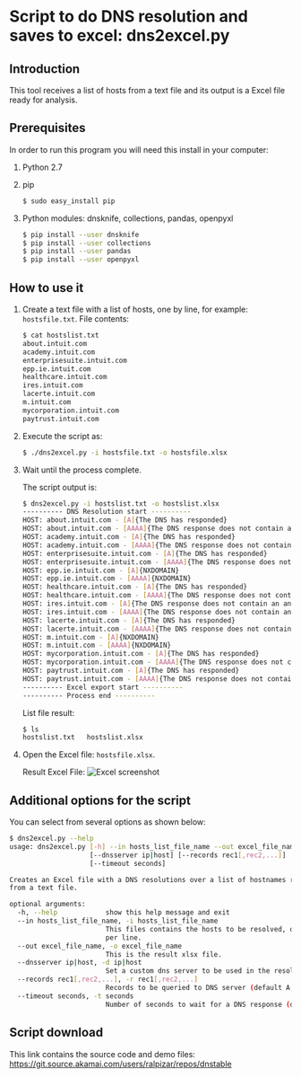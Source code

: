 # Script to do DNS resolution and saves to excel: dns2excel.py

## Introduction
This tool receives a list of hosts from a text file and its output is a Excel file ready for analysis.

## Prerequisites
In order to run this program you will need this install in your computer:

1. Python 2.7

1. pip
   ```bash
   $ sudo easy_install pip
   ```

1. Python modules: dnsknife, collections, pandas, openpyxl
   ```bash
   $ pip install --user dnsknife
   $ pip install --user collections
   $ pip install --user pandas
   $ pip install --user openpyxl
   ```

## How to use it

1. Create a text file with a list of hosts, one by line, for example: `hostsfile.txt`.
   File contents:
   ```bash
   $ cat hostslist.txt 
   about.intuit.com
   academy.intuit.com
   enterprisesuite.intuit.com
   epp.ie.intuit.com
   healthcare.intuit.com
   ires.intuit.com
   lacerte.intuit.com
   m.intuit.com
   mycorporation.intuit.com
   paytrust.intuit.com
   ```

1. Execute the script as:
   ```bash
   $ ./dns2excel.py -i hostsfile.txt -o hostsfile.xlsx
   ```

1. Wait until the process complete.

   The script output is:
   ```bash
   $ dns2excel.py -i hostslist.txt -o hostslist.xlsx
   ---------- DNS Resolution start ----------
   HOST: about.intuit.com - [A]{The DNS has responded}
   HOST: about.intuit.com - [AAAA]{The DNS response does not contain an answer to the question: about.intuit.com. IN AAAA}
   HOST: academy.intuit.com - [A]{The DNS has responded}
   HOST: academy.intuit.com - [AAAA]{The DNS response does not contain an answer to the question: academy.intuit.com. IN AAAA}
   HOST: enterprisesuite.intuit.com - [A]{The DNS has responded}
   HOST: enterprisesuite.intuit.com - [AAAA]{The DNS response does not contain an answer to the question: enterprisesuite.intuit.com. IN AAAA}
   HOST: epp.ie.intuit.com - [A]{NXDOMAIN}
   HOST: epp.ie.intuit.com - [AAAA]{NXDOMAIN}
   HOST: healthcare.intuit.com - [A]{The DNS has responded}
   HOST: healthcare.intuit.com - [AAAA]{The DNS response does not contain an answer to the question: healthcare.intuit.com. IN AAAA}
   HOST: ires.intuit.com - [A]{The DNS response does not contain an answer to the question: ires.intuit.com. IN A}
   HOST: ires.intuit.com - [AAAA]{The DNS response does not contain an answer to the question: ires.intuit.com. IN AAAA}
   HOST: lacerte.intuit.com - [A]{The DNS has responded}
   HOST: lacerte.intuit.com - [AAAA]{The DNS response does not contain an answer to the question: lacerte.intuit.com. IN AAAA}
   HOST: m.intuit.com - [A]{NXDOMAIN}
   HOST: m.intuit.com - [AAAA]{NXDOMAIN}
   HOST: mycorporation.intuit.com - [A]{The DNS has responded}
   HOST: mycorporation.intuit.com - [AAAA]{The DNS response does not contain an answer to the question: mycorporation.intuit.com. IN AAAA}
   HOST: paytrust.intuit.com - [A]{The DNS has responded}
   HOST: paytrust.intuit.com - [AAAA]{The DNS response does not contain an answer to the question: paytrust.intuit.com. IN AAAA}
   ---------- Excel export start ----------
   ---------- Process end ----------
   ```

   List file result:
   ```bash
   $ ls
   hostslist.txt   hostslist.xlsx
   ```

1. Open the Excel file: `hostsfile.xlsx`.

   Result Excel File:
   ![Excel screenshot][excel_img]   


## Additional options for the script
You can select from several options as shown below:
```bash
$ dns2excel.py --help
usage: dns2excel.py [-h] --in hosts_list_file_name --out excel_file_name
                    [--dnsserver ip|host] [--records rec1[,rec2,...]]
                    [--timeout seconds]

Creates an Excel file with a DNS resolutions over a list of hostnames readed
from a text file.

optional arguments:
  -h, --help            show this help message and exit
  --in hosts_list_file_name, -i hosts_list_file_name
                        This files contains the hosts to be resolved, one host
                        per line.
  --out excel_file_name, -o excel_file_name
                        This is the result xlsx file.
  --dnsserver ip|host, -d ip|host
                        Set a custom dns server to be used in the resolution.
  --records rec1[,rec2,...], -r rec1[,rec2,...]
                        Records to be queried to DNS server (default A,AAAA).
  --timeout seconds, -t seconds
                        Number of seconds to wait for a DNS response (default 5s).
```


## Script download

This link contains the source code and demo files:
<https://git.source.akamai.com/users/ralpizar/repos/dnstable>


[excel_img]: https://git.source.akamai.com/users/ralpizar/repos/dnstable/raw/help/excel_img.png

